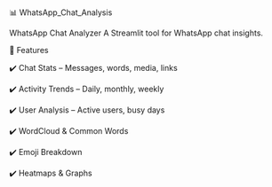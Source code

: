 📊 WhatsApp_Chat_Analysis

 WhatsApp Chat Analyzer A Streamlit tool for WhatsApp chat insights.  

🔹 Features 

 ✔️ Chat Stats – Messages, words, media, links 

 ✔️ Activity Trends – Daily, monthly, weekly 

 ✔️ User Analysis – Active users, busy days 

 ✔️ WordCloud & Common Words

 ✔️ Emoji Breakdown 

 ✔️ Heatmaps & Graphs
